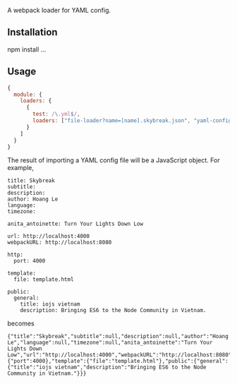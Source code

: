 A webpack loader for YAML config.


Installation
------------

npm install ...


Usage
-----

```js
{
  module: {
    loaders: {
      {
        test: /\.yml$/,
        loaders: ["file-loader?name=[name].skybreak.json", "yaml-config-loader"]
      }
    ]
  }
}
```

The result of importing a YAML config file will be a JavaScript object. For example,

```
title: Skybreak
subtitle:
description:
author: Hoang Le
language:
timezone:

anita_antoinette: Turn Your Lights Down Low

url: http://localhost:4000
webpackURL: http://localhost:8080

http:
  port: 4000

template: 
  file: template.html

public:
  general:
    title: iojs vietnam
    description: Bringing ES6 to the Node Community in Vietnam.
```

becomes

```
{"title":"Skybreak","subtitle":null,"description":null,"author":"Hoang Le","language":null,"timezone":null,"anita_antoinette":"Turn Your Lights Down Low","url":"http://localhost:4000","webpackURL":"http://localhost:8080","http":{"port":4000},"template":{"file":"template.html"},"public":{"general":{"title":"iojs vietnam","description":"Bringing ES6 to the Node Community in Vietnam."}}}
```
